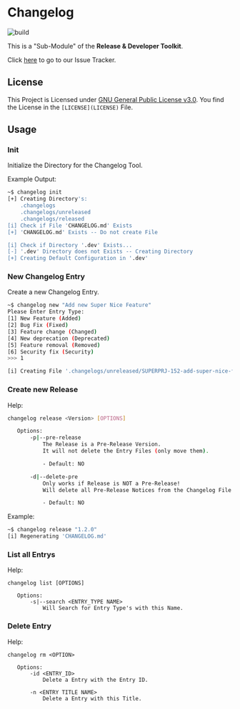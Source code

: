 # Changelog

![build](https://img.shields.io/teamcity/http/ci.l0nax.org/s/Changelog_Build.svg?style=flat-square)

This is a "Sub-Module" of the **Release & Developer Toolkit**.

Click [here](https://intern.l0nax.org/jira/projects/REDEVCHAN/issues) to go to our Issue Tracker.


## License

This Project is Licensed under [GNU General Public License v3.0](LICENSE).
You find the License in the `[LICENSE](LICENSE)` File.


## Usage

### Init

Initialize the Directory for the Changelog Tool.

Example Output:

```bash
~$ changelog init
[+] Creating Directory's:                                                                                          [done]
    .changelogs                                                                                                    [done]
    .changelogs/unreleased                                                                                         [done]
    .changelogs/released                                                                                           [done]
[i] Check if File 'CHANGELOG.md' Exists
[+] 'CHANGELOG.md' Exists -- Do not create File

[i] Check if Directory '.dev' Exists...
[-] '.dev' Directory does not Exists -- Creating Directory                                                         [done]
[+] Creating Default Configuration in '.dev'                                                                       [done]
```

### New Changelog Entry

Create a new Changelog Entry.

```bash
~$ changelog new "Add new Super Nice Feature"
Please Enter Entry Type:
[1] New Feature (Added)
[2] Bug Fix (Fixed)
[3] Feature change (Changed)
[4] New deprecation (Deprecated)
[5] Feature removal (Removed)
[6] Security fix (Security)
>>> 1

[i] Creating File '.changelogs/unreleased/SUPERPRJ-152-add-super-nice-feature'                                     [done]
```

### Create new Release

Help:
```bash
changelog release <Version> [OPTIONS]

   Options:
       -p|--pre-release
           The Release is a Pre-Release Version.
           It will not delete the Entry Files (only move them).

           - Default: NO

       -d|--delete-pre
           Only works if Release is NOT a Pre-Release!
           Will delete all Pre-Release Notices from the Changelog File

           - Default: NO
```

Example: 
```bash
~$ changelog release "1.2.0"
[i] Regenerating 'CHANGELOG.md'                                                                                    [done]
```

### List all Entrys

Help:
```
changelog list [OPTIONS]

   Options:
       -s|--search <ENTRY_TYPE NAME>
           Will Search for Entry Type's with this Name.
```


### Delete Entry

Help:
```
changelog rm <OPTION>

   Options:
       -id <ENTRY_ID>
           Delete a Entry with the Entry ID.

       -n <ENTRY TITLE NAME>
           Delete a Entry with this Title.
```
